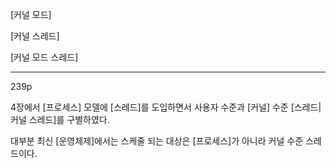 [커널 모드]

[커널 스레드]

[커널 모드 스레드]

***

239p

4장에서 [프로세스] 모델에 [스레드]를 도입하면서 사용자 수준과 [커널] 수준 [스레드|커널 스레드]를 구별하였다.

대부분 최신 [운영체제]에서는 스케줄 되는 대상은 [프로세스]가 아니라 커널 수준 스레드이다.